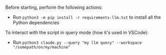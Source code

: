 Before starting, perform the following actions:

-   Run `python3 -m pip install -r requirements-llm.txt` to install all the Python dependencies

To interact with the script in query mode (how it's used in VSCode):

-   Run `python3 claude.py --query "my llm query" --workspace "/somepath/on/my/machine"`
